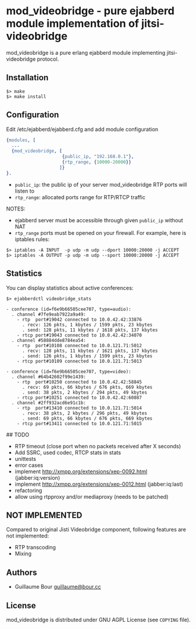 # mod_videobridge - pure ejabberd module implementation of jitsi-videobridge

mod_videobridge is a pure erlang ejabberd module implementing jitsi-videobridge protocol.


## Installation

```shell
$> make
$> make install
```

## Configuration

Edit /etc/ejabberd/ejabberd.cfg and add module configuration

```erlang
{modules, [
  ...
  {mod_videobridge, [
                     {public_ip, "192.168.0.1"},
                     {rtp_range, {10000-20000}}
                    ]}
}.
```

- `public_ip`: the public ip of your server mod_videobridge RTP ports will listen to
- `rtp_range`: allocated ports range for RTP/RTCP traffic

NOTES:
- ejabberd server must be accessible through given `public_ip` without NAT
- `rtp_range` ports must be opened on your firewall. For example, here is iptables rules:

```shell
$> iptables -A INPUT  -p udp -m udp --dport 10000:20000 -j ACCEPT
$> iptables -A OUTPUT -p udp -m udp --sport 10000:20000 -j ACCEPT
```

## Statistics

You can display statistics about active conferences:
```shell
$> ejabberdctl videobridge_stats

- conference (id=f6e9b66505cee707, type=audio):
  . channel #7fe9eab7922a9a49:
    - rtp  port#19042 connected to 10.0.42.42:33876
      . recv: 126 pkts, 1 kbytes / 1599 pkts, 23 kbytes
      . send: 128 pkts, 11 kbytes / 1618 pkts, 137 kbytes
    - rtcp port#19043 connected to 10.0.42.42:34070
  . channel #58884dde8784ea54:
    - rtp  port#10108 connected to 10.0.121.71:5012
      . recv: 128 pkts, 11 kbytes / 1621 pkts, 137 kbytes
      . send: 126 pkts, 1 kbytes / 1599 pkts, 23 kbytes
    - rtcp port#10109 connected to 10.0.121.71:5013

- conference (id=f6e9b66505cee707, type=video):
  . channel #64b42602f99e1439:
    - rtp  port#10250 connected to 10.0.42.42:58845
      . recv: 69 pkts, 66 kbytes / 676 pkts, 669 kbytes
      . send: 38 pkts, 2 kbytes / 294 pkts, 49 kbytes
    - rtcp port#10251 connected to 10.0.42.42:60887
  . channel #2ff932acd6e91c1b:
    - rtp  port#13410 connected to 10.0.121.71:5014
      . recv: 38 pkts, 2 kbytes / 296 pkts, 49 kbytes
      . send: 69 pkts, 66 kbytes / 676 pkts, 669 kbytes
    - rtcp port#13411 connected to 10.0.121.71:5015
```

## TODO

- RTP timeout (close port when no packets received after X seconds)
- Add SSRC, used codec, RTCP stats in stats
- unittests
- error cases
- implement http://xmpp.org/extensions/xep-0092.html (jabber:iq:version)
- implement http://xmpp.org/extensions/xep-0012.html (jabber:iq:last)
- refactoring
- allow using rtpproxy and/or mediaproxy (needs to be patched)


## NOT IMPLEMENTED

Compared to original Jisti Videobridge component, following features are not implemented:
- RTP transcoding
- Mixing

## Authors

- Guillaume Bour <guillaume@bour.cc>

## License

mod_videobridge is distributed under GNU AGPL License (see `COPYING` file).
